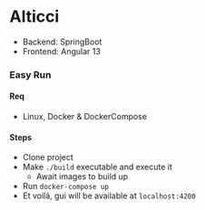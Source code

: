 # Alticci
- Backend: SpringBoot
- Frontend: Angular 13


### Easy Run
#### Req
- Linux, Docker & DockerCompose 

#### Steps
- Clone project
- Make `./build` executable and execute it
  - Await images to build up
- Run `docker-compose up`
- Et voilá, gui will be available at `localhost:4200`

